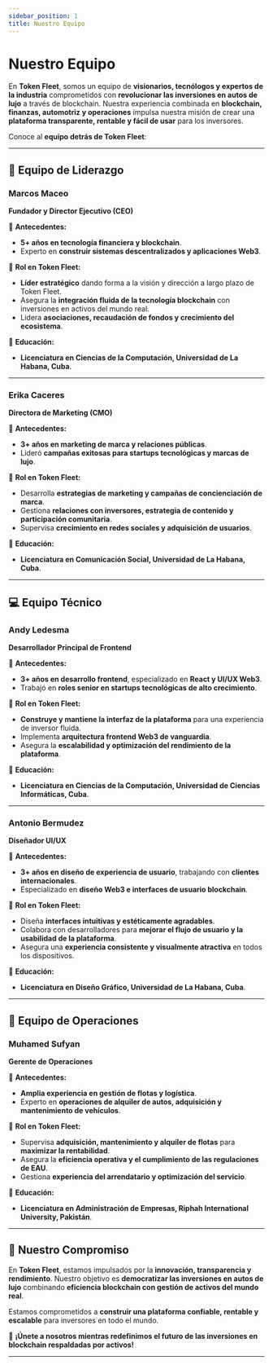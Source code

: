 ```yaml
---
sidebar_position: 1
title: Nuestro Equipo
---
```


# Nuestro Equipo  

En **Token Fleet**, somos un equipo de **visionarios, tecnólogos y expertos de la industria** comprometidos con **revolucionar las inversiones en autos de lujo** a través de blockchain. Nuestra experiencia combinada en **blockchain, finanzas, automotriz y operaciones** impulsa nuestra misión de crear una **plataforma transparente, rentable y fácil de usar** para los inversores.  

Conoce al **equipo detrás de Token Fleet**:  

---

## **🚀 Equipo de Liderazgo**  

### **Marcos Maceo**  
**Fundador y Director Ejecutivo (CEO)**  

📌 **Antecedentes:**  
- **5+ años en tecnología financiera y blockchain**.  
- Experto en **construir sistemas descentralizados y aplicaciones Web3**.  

📌 **Rol en Token Fleet:**  
- **Líder estratégico** dando forma a la visión y dirección a largo plazo de Token Fleet.  
- Asegura la **integración fluida de la tecnología blockchain** con inversiones en activos del mundo real.  
- Lidera **asociaciones, recaudación de fondos y crecimiento del ecosistema**.  

📌 **Educación:**  
- **Licenciatura en Ciencias de la Computación, Universidad de La Habana, Cuba**.  

---

### **Erika Caceres**  
**Directora de Marketing (CMO)**  

📌 **Antecedentes:**  
- **3+ años en marketing de marca y relaciones públicas**.  
- Lideró **campañas exitosas para startups tecnológicas y marcas de lujo**.  

📌 **Rol en Token Fleet:**  
- Desarrolla **estrategias de marketing y campañas de concienciación de marca**.  
- Gestiona **relaciones con inversores, estrategia de contenido y participación comunitaria**.  
- Supervisa **crecimiento en redes sociales y adquisición de usuarios**.  

📌 **Educación:**  
- **Licenciatura en Comunicación Social, Universidad de La Habana, Cuba**.  

---

## **💻 Equipo Técnico**  

### **Andy Ledesma**  
**Desarrollador Principal de Frontend**  

📌 **Antecedentes:**  
- **3+ años en desarrollo frontend**, especializado en **React y UI/UX Web3**.  
- Trabajó en **roles senior en startups tecnológicas de alto crecimiento**.  

📌 **Rol en Token Fleet:**  
- **Construye y mantiene la interfaz de la plataforma** para una experiencia de inversor fluida.  
- Implementa **arquitectura frontend Web3 de vanguardia**.  
- Asegura la **escalabilidad y optimización del rendimiento de la plataforma**.  

📌 **Educación:**  
- **Licenciatura en Ciencias de la Computación, Universidad de Ciencias Informáticas, Cuba**.  

---

### **Antonio Bermudez**  
**Diseñador UI/UX**  

📌 **Antecedentes:**  
- **3+ años en diseño de experiencia de usuario**, trabajando con **clientes internacionales**.  
- Especializado en **diseño Web3 e interfaces de usuario blockchain**.  

📌 **Rol en Token Fleet:**  
- Diseña **interfaces intuitivas y estéticamente agradables**.  
- Colabora con desarrolladores para **mejorar el flujo de usuario y la usabilidad de la plataforma**.  
- Asegura una **experiencia consistente y visualmente atractiva** en todos los dispositivos.  

📌 **Educación:**  
- **Licenciatura en Diseño Gráfico, Universidad de La Habana, Cuba**.  

---

## **🚗 Equipo de Operaciones**  

### **Muhamed Sufyan**  
**Gerente de Operaciones**  

📌 **Antecedentes:**  
- **Amplia experiencia en gestión de flotas y logística**.  
- Experto en **operaciones de alquiler de autos, adquisición y mantenimiento de vehículos**.  

📌 **Rol en Token Fleet:**  
- Supervisa **adquisición, mantenimiento y alquiler de flotas** para **maximizar la rentabilidad**.  
- Asegura la **eficiencia operativa y el cumplimiento de las regulaciones de EAU**.  
- Gestiona **experiencia del arrendatario y optimización del servicio**.  

📌 **Educación:**  
- **Licenciatura en Administración de Empresas, Riphah International University, Pakistán**.  

---

## **🎯 Nuestro Compromiso**  

En **Token Fleet**, estamos impulsados por la **innovación, transparencia y rendimiento**. Nuestro objetivo es **democratizar las inversiones en autos de lujo** combinando **eficiencia blockchain con gestión de activos del mundo real**.  

Estamos comprometidos a **construir una plataforma confiable, rentable y escalable** para inversores en todo el mundo.  

🚀 **¡Únete a nosotros mientras redefinimos el futuro de las inversiones en blockchain respaldadas por activos!**  

---